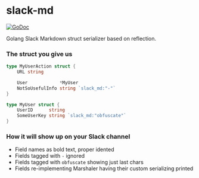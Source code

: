 # slack-md

[![GoDoc](https://godoc.org/github.com/inloco/slack-md?status.svg)](https://godoc.org/github.com/inloco/slack-md)

Golang Slack Markdown struct serializer based on reflection.

### The struct you give us 

```go
type MyUserAction struct {
	URL string

	User            *MyUser
	NotSoUsefulInfo string `slack_md:"-"`
}

type MyUser struct {
	UserID      string
	SomeUserKey string `slack_md:"obfuscate"`
}
```

### How it will show up on your Slack channel

* Field names as bold text, proper idented
* Fields tagged with `-` ignored
* Fields tagged with `obfuscate` showing just last chars
* Fields re-implementing Marshaler having their custom serializing printed
